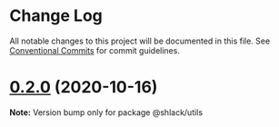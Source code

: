 # Change Log

All notable changes to this project will be documented in this file.
See [Conventional Commits](https://conventionalcommits.org) for commit guidelines.

# [0.2.0](https://github.com/felipecesr/js-ts-monorepos/compare/v0.1.4...v0.2.0) (2020-10-16)

**Note:** Version bump only for package @shlack/utils
